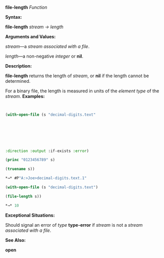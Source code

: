 **file-length** *Function* 



**Syntax:** 



**file-length** *stream → length* 



**Arguments and Values:** 



*stream*—a *stream associated with a file*. 



*length*—a non-negative *integer* or **nil**. 



**Description:** 



**file-length** returns the length of *stream*, or **nil** if the length cannot be determined. 



For a binary file, the length is measured in units of the *element type* of the *stream*. **Examples:**
```lisp
 

(with-open-file (s "decimal-digits.text" 



 

 

:direction :output :if-exists :error) 

(princ "0123456789" s) 

(truename s)) 

*→* #P"A:>Joe>decimal-digits.text.1" 

(with-open-file (s "decimal-digits.text") 

(file-length s)) 

*→* 10 


```
**Exceptional Situations:** 



Should signal an error of *type* **type-error** if *stream* is not a *stream associated with a file*. 



**See Also:** 



**open** 



